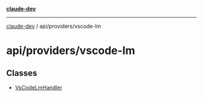 [**claude-dev**](../../../README.md)

***

[claude-dev](../../../README.md) / api/providers/vscode-lm

# api/providers/vscode-lm

## Classes

- [VsCodeLmHandler](classes/VsCodeLmHandler.md)
